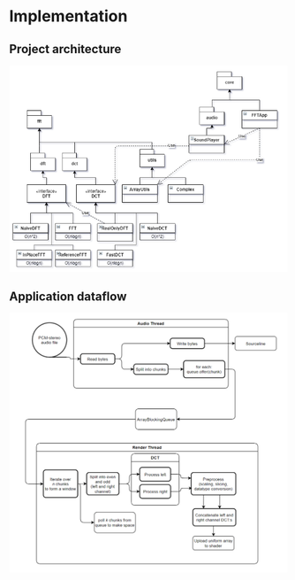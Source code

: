 # Implementation

## Project architecture
![architecture](https://github.com/Veikkosuhonen/fft/blob/main/docs/architecture.png)

## Application dataflow
![dataflow](https://github.com/Veikkosuhonen/fft/blob/main/docs/dataflow.png)
